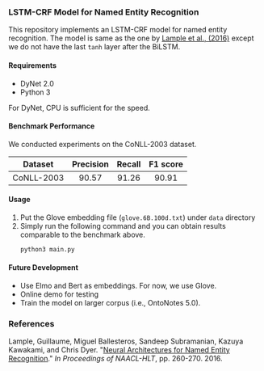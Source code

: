 ### LSTM-CRF Model for Named Entity Recognition

This repository implements an LSTM-CRF model for named entity recognition. The model is same as the one by [Lample et al., (2016)](http://www.anthology.aclweb.org/N/N16/N16-1030.pdf) except we do not have the last `tanh` layer after the BiLSTM.

#### Requirements
* DyNet 2.0
* Python 3

For DyNet, CPU is sufficient for the speed.

#### Benchmark Performance

We conducted experiments on the CoNLL-2003 dataset.

| Dataset | Precision | Recall | F1 score |
| ------- | :---------: | :------: | :--: |
| CoNLL-2003 | 90.57  | 91.26 |90.91|


#### Usage
1. Put the Glove embedding file (`glove.6B.100d.txt`) under `data` directory
2. Simply run the following command and you can obtain results comparable to the benchmark above.
    ```bash
    python3 main.py
    ```

#### Future Development
* Use Elmo and Bert as embeddings. For now, we use Glove.
* Online demo for testing
* Train the model on larger corpus (i.e., OntoNotes 5.0).

### References
Lample, Guillaume, Miguel Ballesteros, Sandeep Subramanian, Kazuya Kawakami, and Chris Dyer. "[Neural Architectures for Named Entity Recognition](http://www.anthology.aclweb.org/N/N16/N16-1030.pdf)." *In Proceedings of NAACL-HLT*, pp. 260-270. 2016.
